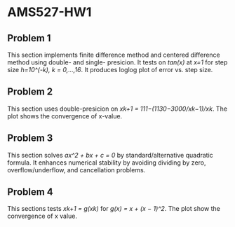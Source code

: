 # AMS527-HW1

## Problem 1
This section implements finite difference method and centered difference method using double- and single- presicion. It tests on *tan(x)* at *x=1* for step size *h=10^(-k), k = 0,...,16*. It produces loglog plot of error vs. step size.

## Problem 2
This section uses double-presicion on *xk+1 = 111−(1130−3000/xk−1)/xk*. The plot shows the convergence of x-value. 

## Problem 3
This section solves *ax^2 + bx + c = 0* by standard/alternative quadratic formula. It enhances numerical stability by avoiding dividing by zero, overflow/underflow, and cancellation problems. 

## Problem 4
This sections tests *xk+1 = g(xk)* for *g(x) = x + (x − 1)^2*. The plot show the convergence of x value. 
